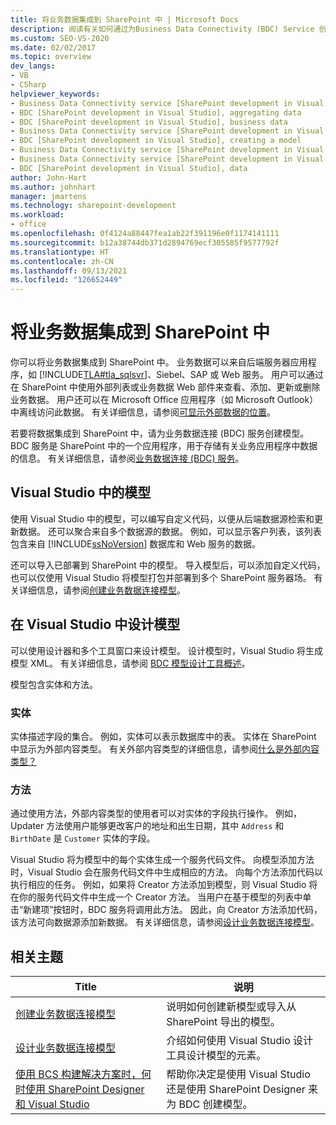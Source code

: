 ```yaml
---
title: 将业务数据集成到 SharePoint 中 | Microsoft Docs
description: 阅读有关如何通过为Business Data Connectivity (BDC) Service 创建模型来将业务数据集成到 SharePoint 中的简要摘要。
ms.custom: SEO-VS-2020
ms.date: 02/02/2017
ms.topic: overview
dev_langs:
- VB
- CSharp
helpviewer_keywords:
- Business Data Connectivity service [SharePoint development in Visual Studio], business data
- BDC [SharePoint development in Visual Studio], aggregating data
- BDC [SharePoint development in Visual Studio], business data
- Business Data Connectivity service [SharePoint development in Visual Studio], aggregating data
- BDC [SharePoint development in Visual Studio], creating a model
- Business Data Connectivity service [SharePoint development in Visual Studio], creating a model
- Business Data Connectivity service [SharePoint development in Visual Studio], data
- BDC [SharePoint development in Visual Studio], data
author: John-Hart
ms.author: johnhart
manager: jmartens
ms.technology: sharepoint-development
ms.workload:
- office
ms.openlocfilehash: 0f4124a88447fea1ab22f391196e0f1174141111
ms.sourcegitcommit: b12a38744db371d2894769ecf305585f9577792f
ms.translationtype: HT
ms.contentlocale: zh-CN
ms.lasthandoff: 09/13/2021
ms.locfileid: "126652449"
---
```

# <a name="integrate-business-data-into-sharepoint"></a>将业务数据集成到 SharePoint 中
  你可以将业务数据集成到 SharePoint 中。 业务数据可以来自后端服务器应用程序，如 [!INCLUDE[TLA#tla_sqlsvr](../sharepoint/includes/tlasharptla-sqlsvr-md.md)]、Siebel、SAP 或 Web 服务。 用户可以通过在 SharePoint 中使用外部列表或业务数据 Web 部件来查看、添加、更新或删除业务数据。  用户还可以在 Microsoft Office 应用程序（如 Microsoft Outlook）中离线访问此数据。 有关详细信息，请参阅[可显示外部数据的位置](/previous-versions/office/developer/sharepoint-2010/ee558737(v=office.14))。

 若要将数据集成到 SharePoint 中，请为业务数据连接 (BDC) 服务创建模型。 BDC 服务是 SharePoint 中的一个应用程序，用于存储有关业务应用程序中数据的信息。 有关详细信息，请参阅[业务数据连接 (BDC) 服务](/previous-versions/office/developer/sharepoint-2010/ee556407(v=office.14))。

## <a name="models-in-visual-studio"></a>Visual Studio 中的模型
 使用 Visual Studio 中的模型，可以编写自定义代码，以便从后端数据源检索和更新数据。 还可以聚合来自多个数据源的数据。 例如，可以显示客户列表，该列表包含来自 [!INCLUDE[ssNoVersion](../sharepoint/includes/ssnoversion-md.md)] 数据库和 Web 服务的数据。

 还可以导入已部署到 SharePoint 中的模型。 导入模型后，可以添加自定义代码，也可以仅使用 Visual Studio 将模型打包并部署到多个 SharePoint 服务器场。 有关详细信息，请参阅[创建业务数据连接模型](../sharepoint/creating-a-business-data-connectivity-model.md)。

## <a name="design-a-model-in-visual-studio"></a>在 Visual Studio 中设计模型
 可以使用设计器和多个工具窗口来设计模型。 设计模型时，Visual Studio 将生成模型 XML。 有关详细信息，请参阅 [BDC 模型设计工具概述](../sharepoint/bdc-model-design-tools-overview.md)。

 模型包含实体和方法。

### <a name="entities"></a>实体
 实体描述字段的集合。 例如，实体可以表示数据库中的表。 实体在 SharePoint 中显示为外部内容类型。 有关外部内容类型的详细信息，请参阅[什么是外部内容类型？](/previous-versions/office/developer/sharepoint-2010/ee556391(v=office.14))

### <a name="methods"></a>方法
 通过使用方法，外部内容类型的使用者可以对实体的字段执行操作。 例如，Updater 方法使用户能够更改客户的地址和出生日期，其中 `Address` 和 `BirthDate` 是 `Customer` 实体的字段。

 Visual Studio 将为模型中的每个实体生成一个服务代码文件。 向模型添加方法时，Visual Studio 会在服务代码文件中生成相应的方法。 向每个方法添加代码以执行相应的任务。 例如，如果将 Creator 方法添加到模型，则 Visual Studio 将在你的服务代码文件中生成一个 Creator 方法。 当用户在基于模型的列表中单击“新建项”按钮时，BDC 服务将调用此方法。 因此，向 Creator 方法添加代码，该方法可向数据源添加新数据。 有关详细信息，请参阅[设计业务数据连接模型](../sharepoint/designing-a-business-data-connectivity-model.md)。

## <a name="related-topics"></a>相关主题

|Title|说明|
|-----------|-----------------|
|[创建业务数据连接模型](../sharepoint/creating-a-business-data-connectivity-model.md)|说明如何创建新模型或导入从 SharePoint 导出的模型。|
|[设计业务数据连接模型](../sharepoint/designing-a-business-data-connectivity-model.md)|介绍如何使用 Visual Studio 设计工具设计模型的元素。|
|[使用 BCS 构建解决方案时，何时使用 SharePoint Designer 和 Visual Studio](/previous-versions/office/developer/sharepoint-2010/ee558875(v=office.14))|帮助你决定是使用 Visual Studio 还是使用 SharePoint Designer 来为 BDC 创建模型。|
